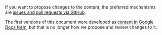 If you want to propose changes to the content, the preferred mechanisms are
[issues and pull requests via GitHub](https://github.com/ossf/secure-sw-dev-fundamentals).

The first versions of this document were developed as
[content in Google Docs form](https://docs.google.com/document/d/1oN6juqVR7KXuvclHvoY0pr_XQmC6t6uXMLcYphPsUsA/edit?usp=sharing), but that is no
longer how we propose and review changes to it.
